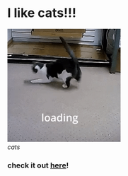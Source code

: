 # I like cats!!!

<div aliign="center">
<img src="./images/loadingcats.gif"></img>
<br>
<i>cats</i></div>

### check it out [here](https://velox0.github.io/gatto/)!
